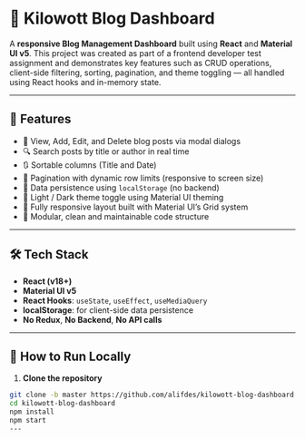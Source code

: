 # 📝 Kilowott Blog Dashboard

A **responsive Blog Management Dashboard** built using **React** and **Material UI v5**. This project was created as part of a frontend developer test assignment and demonstrates key features such as CRUD operations, client-side filtering, sorting, pagination, and theme toggling — all handled using React hooks and in-memory state.

---

## 🚀 Features

- 📄 View, Add, Edit, and Delete blog posts via modal dialogs
- 🔍 Search posts by title or author in real time
- 🔃 Sortable columns (Title and Date)
- 📅 Pagination with dynamic row limits (responsive to screen size)
- 💾 Data persistence using `localStorage` (no backend)
- 🌙 Light / Dark theme toggle using Material UI theming
- 📱 Fully responsive layout built with Material UI’s Grid system
- 🧱 Modular, clean and maintainable code structure

---

## 🛠️ Tech Stack

- **React (v18+)**
- **Material UI v5**
- **React Hooks**: `useState`, `useEffect`, `useMediaQuery`
- **localStorage**: for client-side data persistence
- **No Redux**, **No Backend**, **No API calls**

---

## 🧪 How to Run Locally

1. **Clone the repository**

```bash
git clone -b master https://github.com/alifdes/kilowott-blog-dashboard.git
cd kilowott-blog-dashboard
npm install
npm start
---




